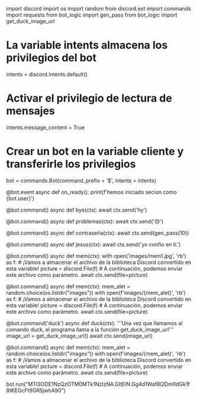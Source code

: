import discord
import os
import random
from discord.ext import commands
import requests
from bot_logic import gen_pass
from bot_logic import get_duck_image_url

# La variable intents almacena los privilegios del bot
intents = discord.Intents.default()
# Activar el privilegio de lectura de mensajes
intents.message_content = True
# Crear un bot en la variable cliente y transferirle los privilegios
bot = commands.Bot(command_prefix = '$', intents = intents)

@bot.event
async def on_ready():
    print(f'hemos iniciado secion como {bot.user}')

@bot.command()
async def bye(ctx):
        await ctx.send('hy')

@bot.command()
async def problemas(ctx):
        await ctx.send('😓')

@bot.command()
async def contraseña(ctx):
        await ctx.send(gen_pass(10))

@bot.command()
async def jesus(ctx):
    await ctx.send('yo confio en tí.')

@bot.command()
async def mem(ctx):
    with open('images/mem1.jpg', 'rb') as f:
        # ¡Vamos a almacenar el archivo de la biblioteca Discord convertido en esta variable!
        picture = discord.File(f)
    # A continuación, podemos enviar este archivo como parámetro.
    await ctx.send(file=picture)

@bot.command()
async def mem(ctx):
    mem_alet = random.choice(os.listdir("images"))
    with open(f'images/{mem_alet}', 'rb') as f:
        # ¡Vamos a almacenar el archivo de la biblioteca Discord convertido en esta variable!
        picture = discord.File(f)
    # A continuación, podemos enviar este archivo como parámetro.
    await ctx.send(file=picture)



@bot.command('duck')
async def duck(ctx):
    '''Una vez que llamamos al comando duck, 
    el programa llama a la función get_duck_image_url'''
    image_url = get_duck_image_url()
    await ctx.send(image_url)

@bot.command()
async def mem(ctx):
    mem_alet = random.choice(os.listdir("images"))
    with open(f'images/{mem_alet}', 'rb') as f:
        # ¡Vamos a almacenar el archivo de la biblioteca Discord convertido en esta variable!
        picture = discord.File(f)
    # A continuación, podemos enviar este archivo como parámetro.
    await ctx.send(file=picture)





bot.run("MTI3ODE1NzQzOTM0MTk1NzIzNA.GItElN.Gg4d1Waf8l2Dm1ldGk1f8tKEGcFt9GR5jwhA90")
